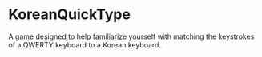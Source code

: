 # KoreanQuickType
A game designed to help familiarize yourself with matching the keystrokes of a QWERTY keyboard to a Korean keyboard.
